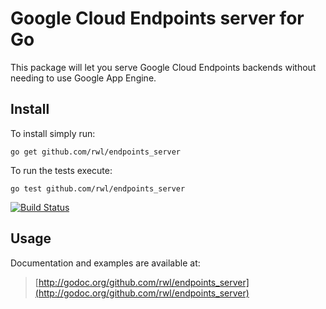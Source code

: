 # Google Cloud Endpoints server for Go

This package will let you serve Google Cloud Endpoints backends without
needing to use Google App Engine.

## Install

To install simply run:

```
go get github.com/rwl/endpoints_server
```

To run the tests execute:

```
go test github.com/rwl/endpoints_server
```

<a href="https://travis-ci.org/rwl/endpoints_server" target="_blank">
  <img src="https://api.travis-ci.org/rwl/endpoints_server.png?branch=master,go1" alt="Build Status">
</a>

## Usage

Documentation and examples are available at:

> [http://godoc.org/github.com/rwl/endpoints_server](http://godoc.org/github.com/rwl/endpoints_server)
